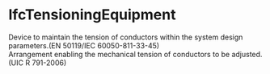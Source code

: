 IfcTensioningEquipment
======================
Device to maintain the tension of conductors within the system design
parameters.(EN 50119/IEC 60050-811-33-45)  
Arrangement enabling the mechanical tension of conductors to be adjusted.(UIC
R 791-2006)


